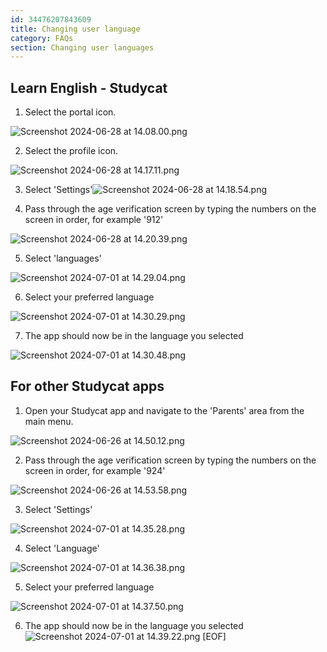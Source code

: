 ```yaml
---
id: 34476207843609
title: Changing user language
category: FAQs
section: Changing user languages
---
```

Learn English - Studycat
------------------------

1. Select the portal icon.

![Screenshot 2024-06-28 at 14.08.00.png](https://help.studycat.com/hc/article_attachments/34476207796761)

2. Select the profile icon.

![Screenshot 2024-06-28 at 14.17.11.png](https://help.studycat.com/hc/article_attachments/34476207805465)

3. ​​Select 'Settings'![Screenshot 2024-06-28 at 14.18.54.png](https://help.studycat.com/hc/article_attachments/34476197946521)

4. Pass through the age verification screen by typing the numbers on the screen in order, for example '912'

![Screenshot 2024-06-28 at 14.20.39.png](https://help.studycat.com/hc/article_attachments/34476207809817)

5. Select 'languages'

![Screenshot 2024-07-01 at 14.29.04.png](https://help.studycat.com/hc/article_attachments/34476207810969)

6. Select your preferred language

​![Screenshot 2024-07-01 at 14.30.29.png](https://help.studycat.com/hc/article_attachments/34476197954841)

7. The app should now be in the language you selected

![Screenshot 2024-07-01 at 14.30.48.png](https://help.studycat.com/hc/article_attachments/34476207816729)

For other Studycat apps
-----------------------

1. Open your Studycat app and navigate to the 'Parents' area from the main menu.

![Screenshot 2024-06-26 at 14.50.12.png](https://help.studycat.com/hc/article_attachments/34476197959449)

2. Pass through the age verification screen by typing the numbers on the screen in order, for example '924'

![Screenshot 2024-06-26 at 14.53.58.png](https://help.studycat.com/hc/article_attachments/34476197961241)

3. Select 'Settings'

![Screenshot 2024-07-01 at 14.35.28.png](https://help.studycat.com/hc/article_attachments/34476207824025)

4. Select 'Language'

![Screenshot 2024-07-01 at 14.36.38.png](https://help.studycat.com/hc/article_attachments/34476207825689)

5. Select your preferred language

![Screenshot 2024-07-01 at 14.37.50.png](https://help.studycat.com/hc/article_attachments/34476207831705)

6. The app should now be in the language you selected![Screenshot 2024-07-01 at 14.39.22.png](https://help.studycat.com/hc/article_attachments/34476197982617)
[EOF]